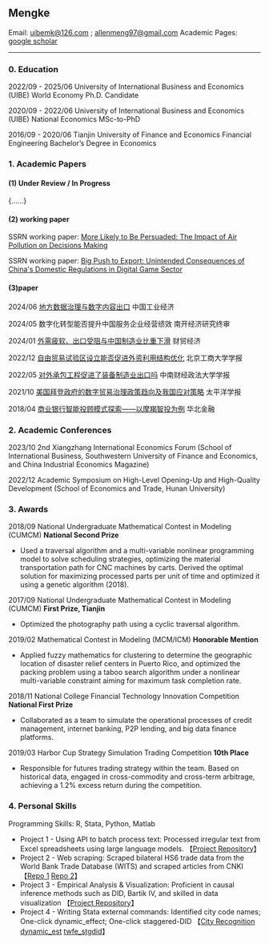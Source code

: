 ## Mengke

Email: uibemk@126.com ; allenmeng97@gmail.com
Academic Pages: [google scholar](https://scholar.google.com/citations?user=DwfX9eAAAAAJ&hl=en&oi=ao)

____

### 0. Education

2022/09 - 2025/06	University of International Business and Economics (UIBE)	World Economy	Ph.D. Candidate

2020/09 - 2022/06	University of International Business and Economics (UIBE)	National Economics	MSc-to-PhD

2016/09 - 2020/06	Tianjin University of Finance and Economics	Financial Engineering	Bachelor’s Degree in Economics

### 1. Academic Papers

#### (1) Under Review / In Progress

{......}

#### (2) working paper

SSRN working paper: [More Likely to Be Persuaded: The Impact of Air Pollution on Decisions Making](https://papers.ssrn.com/sol3/papers.cfm?abstract_id=4672383)

SSRN working paper: [Big Push to Export: Unintended Consequences of China's Domestic Regulations in Digital Game Sector](https://papers.ssrn.com/sol3/papers.cfm?abstract_id=4848977)


#### (3)paper

2024/06		[地方数据治理与数字内容出口](https://mengke25.github.io/files/paper/p2024b.pdf)					中国工业经济

2024/05		数字化转型能否提升中国服务企业经营绩效				南开经济研究终审

2024/01		[外需疲软、出口受阻与中国制造业比重下滑](https://mengke25.github.io/files/paper/p2024a.pdf)				财贸经济

2022/12		[自由贸易试验区设立能否促进外资利用结构优化](https://mengke25.github.io/files/paper/p2022b.pdf)			北京工商大学学报

2022/05		[对外承包工程促进了装备制造业出口吗](https://mengke25.github.io/files/paper/p2022a.pdf)				中南财经政法大学学报

2021/10		[美国拜登政府的数字贸易治理政策趋向及我国应对策略](https://mengke25.github.io/files/paper/p2021a.pdf)		太平洋学报

2018/04		[商业银行智能投顾模式探索——以摩羯智投为例](https://mengke25.github.io/files/paper/p2018a.pdf)			华北金融


### 2. Academic Conferences

2023/10		2nd Xiangzhang International Economics Forum (School of International Business, Southwestern University of Finance and Economics, and China Industrial Economics Magazine)

2022/12		Academic Symposium on High-Level Opening-Up and High-Quality Development (School of Economics and Trade, Hunan University)

### 3. Awards

2018/09		National Undergraduate Mathematical Contest in Modeling (CUMCM)		**National Second Prize**

* Used a traversal algorithm and a multi-variable nonlinear programming model to solve scheduling strategies, optimizing the material transportation path for CNC machines by carts. Derived the optimal solution for maximizing processed parts per unit of time and optimized it using a genetic algorithm (2018).

2017/09		National Undergraduate Mathematical Contest in Modeling (CUMCM)		**First Prize, Tianjin**

* Optimized the photography path using a cyclic traversal algorithm.

2019/02		Mathematical Contest in Modeling (MCM/ICM)		**Honorable Mention**

* Applied fuzzy mathematics for clustering to determine the geographic location of disaster relief centers in Puerto Rico, and optimized the packing problem using a taboo search algorithm under a nonlinear multi-variable constraint aiming for maximum task completion rate.

2018/11		National College Financial Technology Innovation Competition		**National First Prize**

* Collaborated as a team to simulate the operational processes of credit management, internet banking, P2P lending, and big data finance platforms.

2019/03		Harbor Cup Strategy Simulation Trading Competition		**10th Place**

* Responsible for futures trading strategy within the team. Based on historical data, engaged in cross-commodity and cross-term arbitrage, achieving a 1.2% excess return during the competition.

### 4. Personal Skills

Programming Skills: R, Stata, Python, Matlab

* Project 1 - Using API to batch process text: Processed irregular text from Excel spreadsheets using large language models. 【[Project Repository](https://github.com/mengke25/proj_textOpenAI)】
* Project 2 - Web scraping: Scraped bilateral HS6 trade data from the World Bank Trade Database (WITS) and scraped articles from CNKI 【[Repo 1](https://github.com/mengke25/wits_crawler) [Repo 2](https://github.com/mengke25/cnkiLRspider)】
* Project 3 - Empirical Analysis & Visualization: Proficient in causal inference methods such as DID, Bartik IV, and skilled in data visualization 【[Project Repository](https://github.com/mengke25)】
* Project 4 - Writing Stata external commands: Identified city code names; One-click dynamic_effect; One-click staggered-DID 【[City Recognition](https://www.xiaohongshu.com/explore/66d5fc0f000000001f01724d?xsec_token=AB4wCYFvOcil5gjJTKKpbZ8yMy9dI19EqRog2iqRCYbfY=&xsec_source=pc_user) [dynamic_est](https://mengke25.github.io/dynamic_est/) [twfe_stgdid](https://mengke25.github.io/twfe_stgdid/)】
